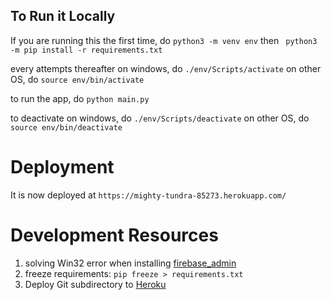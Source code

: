 ## To Run it Locally
If you are running this the first time, do
`python3 -m venv env`   then
` python3 -m pip install -r requirements.txt`

every attempts thereafter
on windows, do
`./env/Scripts/activate`
on other OS, do
`source env/bin/activate`

to run the app, do
`python main.py`

to deactivate 
on windows, do
`./env/Scripts/deactivate`
on other OS, do
`source env/bin/deactivate`

# Deployment
It is now deployed at 
`https://mighty-tundra-85273.herokuapp.com/`

# Development Resources
1. solving Win32 error when installing [firebase_admin ](https://stackoverflow.com/questions/51912999/could-not-install-packages-due-to-an-environmenterror-winerror-5-access-is-de) 
2. freeze requirements: `pip freeze > requirements.txt`
3. Deploy Git subdirectory to [Heroku](https://medium.com/@shalandy/deploy-git-subdirectory-to-heroku-ea05e95fce1f)


